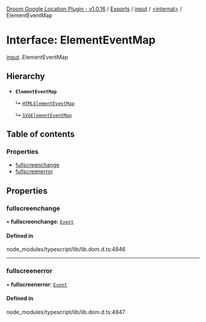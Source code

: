 [Droom Google Location Plugin - v1.0.16](../README.md) / [Exports](../modules.md) / [input](../modules/input.md) / [<internal\>](../modules/input._internal_.md) / ElementEventMap

# Interface: ElementEventMap

[input](../modules/input.md).[<internal>](../modules/input._internal_.md).ElementEventMap

## Hierarchy

- **`ElementEventMap`**

  ↳ [`HTMLElementEventMap`](input._internal_.HTMLElementEventMap.md)

  ↳ [`SVGElementEventMap`](input._internal_.SVGElementEventMap.md)

## Table of contents

### Properties

- [fullscreenchange](input._internal_.ElementEventMap.md#fullscreenchange)
- [fullscreenerror](input._internal_.ElementEventMap.md#fullscreenerror)

## Properties

### fullscreenchange

• **fullscreenchange**: [`Event`](../modules/input._internal_.md#event)

#### Defined in

node_modules/typescript/lib/lib.dom.d.ts:4846

___

### fullscreenerror

• **fullscreenerror**: [`Event`](../modules/input._internal_.md#event)

#### Defined in

node_modules/typescript/lib/lib.dom.d.ts:4847
